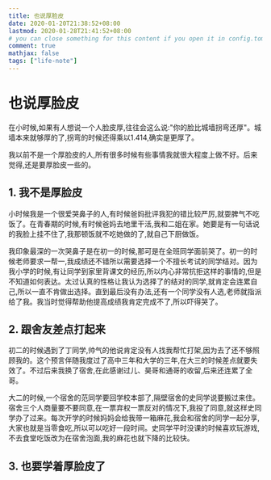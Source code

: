 ```yaml
---
title: 也说厚脸皮
date: 2020-01-20T21:38:52+08:00
lastmod: 2020-01-28T21:41:52+08:00
# you can close something for this content if you open it in config.toml.
comment: true
mathjax: false
tags: ["life-note"]
---
```


# 也说厚脸皮

在小时候,如果有人想说一个人脸皮厚,往往会这么说:"你的脸比城墙拐弯还厚"。城墙本来就够厚的了,拐弯的时候还得乘以1.414,确实是更厚了。

我以前不是一个厚脸皮的人,所有很多时候有些事情我就很大程度上做不好。后来觉得,还是要厚脸皮一些的。

## 1. 我不是厚脸皮

小时候我是一个很爱哭鼻子的人,有时候爸妈批评我犯的错比较严厉,就耍脾气不吃饭了。在青春期的时候,有时候爸妈去地里干活,我和二姐在家。她要是有一句话说的我脸上挂不住了,我那顿饭就不吃她做的了,就自己下厨做饭。

我印象最深的一次哭鼻子是在初一的时候,那可是在全班同学面前哭了。初一的时候老师要求一帮一,我成绩还不错所以需要选择一个不擅长考试的同学结对。因为我小学的时候,有让同学到家里背课文的经历,所以内心非常抗拒这样的事情的,但是不知道如何表达。太过认真的性格让我认为选择了的结对的同学,就肯定会连累自己,所以一直不肯做出选择。直到最后没有办法,还有一个同学没有人选,老师就指派给了我。我当时觉得帮助他提高成绩我肯定完成不了,所以吓得哭了。

## 2. 跟舍友差点打起来

初二的时候遇到了丁同学,帅气的他说肯定没有人找我帮忙打架,因为去了还不够照顾我的。这个预言伴随我度过了高中三年和大学的三年,在大三的时候差点就要失效了。不过后来我换了宿舍,在此感谢过儿、昊哥和通哥的收留,后来还连累了全哥。

大二的时候,一个宿舍的范同学要回学校本部了,隔壁宿舍的史同学说要搬过来住。宿舍三个人商量要不要同意,在一票弃权一票反对的情况下,我投了同意,就这样史同学办了过来。每次开学的时候妈妈会给我带一箱麻花,我会和宿舍的同学一起分享,大家也就是当零食吃,所以可以吃好一段时间。史同学平时没课的时候喜欢玩游戏,不去食堂吃饭改为在宿舍泡面,我的麻花也就下降的比较快。

## 3. 也要学着厚脸皮了

